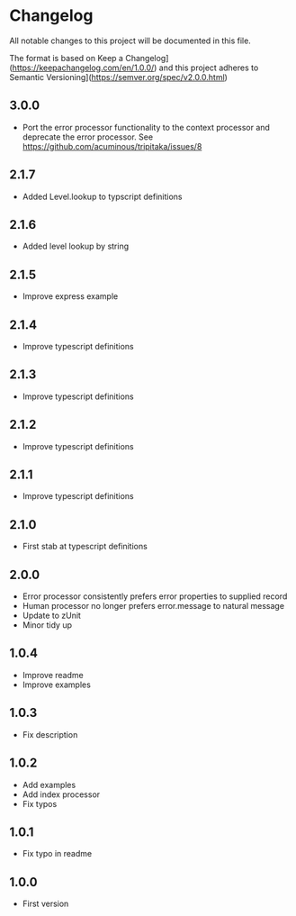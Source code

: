 # Changelog
All notable changes to this project will be documented in this file.

The format is based on Keep a Changelog](https://keepachangelog.com/en/1.0.0/)
and this project adheres to Semantic Versioning](https://semver.org/spec/v2.0.0.html)

## 3.0.0
- Port the error processor functionality to the context processor and deprecate the error processor. See https://github.com/acuminous/tripitaka/issues/8

## 2.1.7
- Added Level.lookup to typscript definitions

## 2.1.6
- Added level lookup by string

## 2.1.5
- Improve express example

## 2.1.4
- Improve typescript definitions

## 2.1.3
- Improve typescript definitions

## 2.1.2
- Improve typescript definitions

## 2.1.1
- Improve typescript definitions

## 2.1.0
- First stab at typescript definitions

## 2.0.0
- Error processor consistently prefers error properties to supplied record
- Human processor no longer prefers error.message to natural message
- Update to zUnit
- Minor tidy up

## 1.0.4
- Improve readme
- Improve examples

## 1.0.3
- Fix description

## 1.0.2
- Add examples
- Add index processor
- Fix typos

## 1.0.1
- Fix typo in readme

## 1.0.0
- First version
